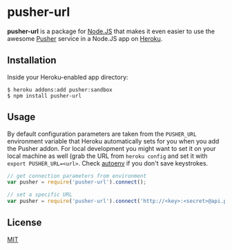 pusher-url
==========

**pusher-url** is a package for [Node.JS](http://nodejs.org/) that makes
it even easier to use the awesome [Pusher](http://pusher.com/) service in
a Node.JS app on [Heroku](http://heroku.com/). 


Installation
------------

Inside your Heroku-enabled app directory:

```
$ heroku addons:add pusher:sandbox
$ npm install pusher-url
```


Usage
-----

By default configuration parameters are taken from the `PUSHER_URL`
environment variable that Heroku automatically sets for you when you add
the Pusher addon. For local development you might want to set it on your
local machine as well (grab the URL from `heroku config` and set it with
`export PUSHER_URL=<url>`. Check 
[autoenv](https://github.com/kennethreitz/autoenv) if you don't save
keystrokes.

```js
// get connection parameters from environment
var pusher = require('pusher-url').connect();

// set a specific URL
var pusher = require('pusher-url').connect('http://<key>:<secret>@api.pusherapp.com/apps/<appid>');
```


License
-------

[MIT](http://philippbosch.mit-license.org/)
